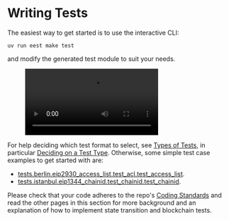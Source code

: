 # Writing Tests

The easiest way to get started is to use the interactive CLI:

```console
uv run eest make test
```

and modify the generated test module to suit your needs.

<figure class="video_container">
  <video controls="true" allowfullscreen="true">
    <source src="./img/eest_make_test.mp4" type="video/mp4">
  </video>
</figure>

For help deciding which test format to select, see [Types of Tests](./types_of_tests.md), in particular [Deciding on a Test Type](./types_of_tests.md#deciding-on-a-test-type). Otherwise, some simple test case examples to get started with are:

- [tests.berlin.eip2930_access_list.test_acl.test_access_list](../tests/berlin/eip2930_access_list/test_acl/test_access_list.md).
- [tests.istanbul.eip1344_chainid.test_chainid.test_chainid](../tests/istanbul/eip1344_chainid/test_chainid/test_chainid.md).

Please check that your code adheres to the repo's [Coding Standards](./code_standards.md) and read the other pages in this section for more background and an explanation of how to implement state transition and blockchain tests.
